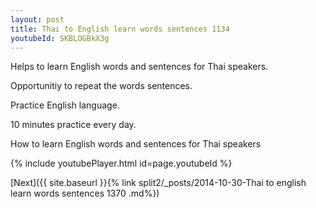 ```yaml
---
layout: post
title: Thai to English learn words sentences 1134 
youtubeId: SKBLOGBkX3g
---
```

 
 
Helps to learn English words and sentences for Thai speakers.

Opportunitiy to repeat the words sentences. 

Practice English language. 
 
10 minutes practice every day. 
 
How to learn English words and sentences for Thai speakers 
 
{% include youtubePlayer.html id=page.youtubeId %}
 
 
[Next]({{ site.baseurl }}{% link  split2/_posts/2014-10-30-Thai to english learn words sentences 1370 .md%})
 
